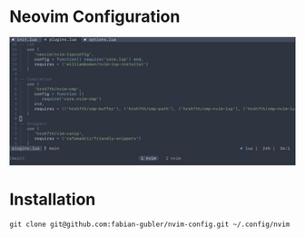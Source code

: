 # Neovim Configuration
![config preview](https://raw.githubusercontent.com/fabian-gubler/nvim-config/main/preview_alt.jpg)

# Installation 
```
git clone git@github.com:fabian-gubler/nvim-config.git ~/.config/nvim
```

